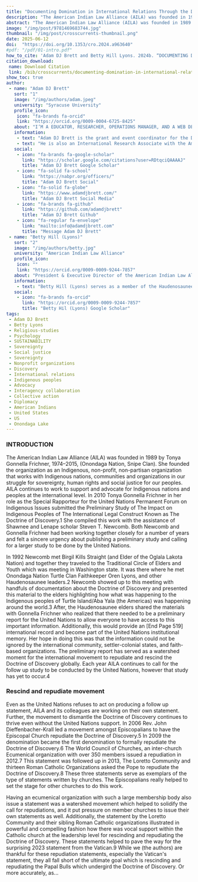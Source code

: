 ```yaml
---
title: "Documenting Domination in International Relations Through the Doctrine of Discovery"
description: "The American Indian Law Alliance (AILA) was founded in 1989 by Tonya Gonnella Frichner as an Indigenous, non-profit organization advocating for sovereignty, human rights, and social justice for Indigenous peoples."
abstract: "The American Indian Law Alliance (AILA) was founded in 1989 by Tonya Gonnella Frichner as an Indigenous, non-profit organization advocating for sovereignty, human rights, and social justice for Indigenous peoples. AILA works at the international level to support and advocate for Indigenous nations. In 2010, Gonnella Frichner submitted a Preliminary Study on The Impact on Indigenous Peoples of The Doctrine of Discovery to the United Nations. The study highlighted the ongoing effects of the Doctrine of Discovery on Indigenous peoples globally. AILA continues to call for a follow-up study by the United Nations. The organization also works to dismantle the Doctrine of Discovery through advocacy and collaboration with other organizations. Here, Brett and Hill discuss the history of the Doctrine of Discovery, the work of Indigenous nations in international diplomacy, and the importance of shifting from a rights-based approach to a responsibility-based approach. He emphasize the need for collective action to challenge the Doctrine of Discovery and create a more just and sustainable world."
image: "/img/post/9781469683744.jpg"
thumbnail: "/img/post/crosscurrents-thumbnail.png"
date: 2025-06-12
doi:  "https://doi.org/10.1353/cro.2024.a963640"
#pdf: "/pdf/01-intro.pdf"
how_to_cite: 'Adam DJ Brett and Betty Hill Lyons. 2024b. “DOCUMENTING DOMINATION IN INTERNATIONAL RELATIONS THROUGH THE DOCTRINE OF DISCOVERY.” Cross Currents 74 (4): 519–36.'
citation_download: 
 name: Download Citation
 link: /bib/crosscurrents/documenting-domination-in-international-relations-.bib
show_toc: true
author: 
 - name: "Adam DJ Brett"
   sort: "1"
   image: "/img/authors/adam.jpeg"
   university: "Syracuse University"
   profile_icon: 
    icon: "fa-brands fa-orcid"
    link: "https://orcid.org/0009-0004-6725-8425"
   about: "I’M A EDUCATOR, RESEARCHER, OPERATIONS MANAGER, AND A WEB DEVELOPER."
   information: 
    - text: "Adam DJ Brett is the grant and event coordinator for the Doctrine of Discovery Project, funded by the Henry Luce Grant “200 Years of Johnson v. M’Intosh” and supported by the Indigenous Values Initiative and Syracuse University."
    - text: "He is also an International Research Associate with the American Indian Law Alliance and an adjunct professor of religion at Syracuse University."
   social:
    - icon: "fa-brands fa-google-scholar"
      link: "https://scholar.google.com/citations?user=RDtqciQAAAAJ"
      title: "Adam DJ Brett Google Scholar"
    - icon: "fa-solid fa-school"
      link: "https://nabpr.org/officers/"
      title: "Adam DJ Brett Social"
    - icon: "fa-solid fa-globe"
      link: "https://www.adamdjbrett.com/"
      title: "Adam DJ Brett Social Media"
    - icon: "fa-brands fa-github"
      link: "https://github.com/adamdjbrett"
      title: "Adam DJ Brett Github"
    - icon: "fa-regular fa-envelope"
      link: "mailto:info@adamdjbrett.com"
      title: "Message Adam DJ Brett"
 - name: "Betty Hill (Lyons)"
   sort: "2"
   image: "/img/authors/betty.jpg"
   university: "American Indian Law Alliance"
   profile_icon: 
    icon: ""
    link: "https://orcid.org/0009-0009-9244-7857"
   about: "President & Executive Director of the American Indian Law Alliance (AILA), is an Indigenous and environmental activist and citizen of the Onondaga Nation. Betty has worked for the Onondaga Nation for over 20 years."
   information: 
    - text: "Betty Hill (Lyons) serves as a member of the Haudenosaunee External Relations Committee and has been an active participant at the annual United Nations Permanent Forum on Indigenous Issues (UNPFII) since the first session in 2001 as a delegate of the Onondaga Nation. Betty attended Cazenovia College and is a Bryant Stratton College Graduate of the Paralegal Program."
   social:
    - icon: "fa-brands fa-orcid"
      link: "https://orcid.org/0009-0009-9244-7857"
      title: "Betty Hil (Lyons) Google Scholar"
tags: 
 - Adam DJ Brett
 - Betty Lyons
 - Religious-studies
 - Psychology
 - SUSTAINABILITY
 - Sovereignty
 - Social justice
 - Sovereignty
 - Nonprofit organizations
 - Discovery
 - International relations
 - Indigenous peoples
 - Advocacy
 - Interagency collaboration
 - Collective action
 - Diplomacy
 - American Indians
 - United States
 - US
 - Onondaga Lake
---
```


### INTRODUCTION

The American Indian Law Alliance (AILA) was founded in 1989 by Tonya Gonnella Frichner, 1974–2015, (Onondaga Nation, Snipe Clan). She founded the organization as an Indigenous, non-profit, non-partisan organization that works with Indigenous nations, communities and organizations in our struggle for sovereignty, human rights and social justice for our peoples. AILA continues to work to support and advocate for Indigenous nations and peoples at the international level. In 2010 Tonya Gonnella Frichner in her role as the Special Rapporteur for the United Nations Permanent Forum on Indigenous Issues submitted the Preliminary Study of The Impact on Indigenous Peoples of The International Legal Construct Known as The Doctrine of Discovery.1 She compiled this work with the assistance of Shawnee and Lenape scholar Steven T. Newcomb. Both Newcomb and Gonnella Frichner had been working together closely for a number of years and felt a sincere urgency about publishing a preliminary study and calling for a larger study to be done by the United Nations.

In 1992 Newcomb met Birgil Kills Straight (and Elder of the Oglala Lakota Nation) and together they traveled to the Traditional Circle of Elders and Youth which was meeting in Washington state. It was there where he met Onondaga Nation Turtle Clan Faithkeeper Oren Lyons, and other Haudenosaunee leaders.2 Newcomb showed up to this meeting with handfuls of documentation about the Doctrine of Discovery and presented this material to the elders highlighting how what was happening to the Indigenous peoples of Turtle Island/Aba Yala (the Americas) was happening around the world.3 After, the Haudenosaunee elders shared the materials with Gonnella Frichner who realized that there needed to be a preliminary report for the United Nations to allow everyone to have access to this important information. Additionally, this would provide an [End Page 519] international record and become part of the United Nations institutional memory. Her hope in doing this was that the information could not be ignored by the international community, settler-colonial states, and faith-based organizations. The preliminary report has served as a watershed moment for the international movement to repudiate and rescind the Doctrine of Discovery globally. Each year AILA continues to call for the follow up study to be conducted by the United Nations, however that study has yet to occur.4

### Rescind and repudiate movement
Even as the United Nations refuses to act on producing a follow up statement, AILA and its colleagues are working on their own statement. Further, the movement to dismantle the Doctrine of Discovery continues to thrive even without the United Nations support. In 2006 Rev. John Dieffenbacher-Krall led a movement amongst Episcopalians to have the Episcopal Church repudiate the Doctrine of Discovery.5 In 2009 the denomination became the first denomination to formally repudiate the Doctrine of Discovery.6 The World Council of Churches, an inter-church Ecumenical organization with over 350 members issued a repudiation in 2012.7 This statement was followed up in 2013, The Loretto Community and thirteen Roman Catholic Organizations asked the Pope to repudiate the Doctrine of Discovery.8 These three statements serve as exemplars of the type of statements written by churches. The Episcopalians really helped to set the stage for other churches to do this work.

Having an ecumenical organization with such a large membership body also issue a statement was a watershed movement which helped to solidify the call for repudiations, and it put pressure on member churches to issue their own statements as well. Additionally, the statement by the Loretto Community and their sibling Roman Catholic organizations illustrated in powerful and compelling fashion how there was vocal support within the Catholic church at the leadership level for rescinding and repudiating the Doctrine of Discovery. These statements helped to pave the way for the surprising 2023 statement from the Vatican.9 While we (the authors) are thankful for these repudiation statements, especially the Vatican's statement, they all fall short of the ultimate goal which is rescinding and repudiating the Papal Bulls which undergird the Doctrine of Discovery. Or more accurately, as...